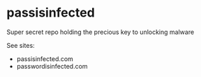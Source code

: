 # passisinfected

Super secret repo holding the precious key to unlocking malware



See sites:
- passisinfected.com
- passwordisinfected.com
